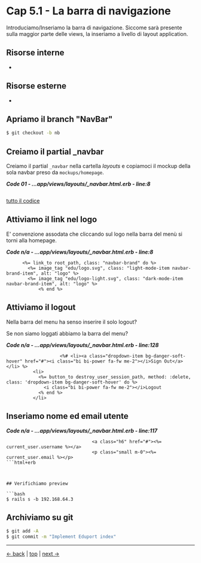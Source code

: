 # <a name="top"></a> Cap 5.1 - La barra di navigazione

Introduciamo/Inseriamo la barra di navigazione.
Siccome sarà presente sulla maggior parte delle views, la inseriamo a livello di layout application.



## Risorse interne

- []()



## Risorse esterne

- []()



## Apriamo il branch "NavBar"

```bash
$ git checkout -b nb
```



## Creiamo il partial _navbar

Creiamo il partial `_navbar` nella cartella *layouts* e copiamoci il mockup della sola navbar preso da `mockups/homepage`.

***Code 01 - ...app/views/layouts/_navbar.html.erb - line:8***

```html+erb

```

[tutto il codice](https://github.com/flaviobordonidev/leanpubabrandnewcms/blob/master/ubuntudream/05-navbar/01_04-controllers-mockups_controller.rb)



## Attiviamo il link nel logo

E' convenzione assodata che cliccando sul logo nella barra del menù si torni alla homepage.

***Code n/a - ...app/views/layouts/_navbar.html.erb - line:8***

```html+erb
      <%= link_to root_path, class: "navbar-brand" do %>
        <%= image_tag "edu/logo.svg", class: "light-mode-item navbar-brand-item", alt: "logo" %>
        <%= image_tag "edu/logo-light.svg", class: "dark-mode-item navbar-brand-item", alt: "logo" %>
			<% end %>
```



## Attiviamo il logout

Nella barra del menu ha senso inserire il solo logout?

Se non siamo loggati abbiamo la barra del menu?

***Code n/a - ...app/views/layouts/_navbar.html.erb - line:128***

```html+erb
					<%# <li><a class="dropdown-item bg-danger-soft-hover" href="#"><i class="bi bi-power fa-fw me-2"></i>Sign Out</a></li> %>
          <li>
            <%= button_to destroy_user_session_path, method: :delete, class: 'dropdown-item bg-danger-soft-hover' do %>
              <i class="bi bi-power fa-fw me-2"></i>Logout
            <% end %>
          </li>
```


## Inseriamo nome ed email utente


***Code n/a - ...app/views/layouts/_navbar.html.erb - line:117***

```html+erb
								<a class="h6" href="#"><%= current_user.username %></a>
								<p class="small m-0"><%= current_user.email %></p>
```html+erb



## Verifichiamo preview

```bash
$ rails s -b 192.168.64.3
```



## Archiviamo su git

```bash
$ git add -A
$ git commit -m "Implement Eduport index"
```


---

[<- back](https://github.com/flaviobordonidev/leanpubabrandnewcms/blob/master/ubuntudream/04-theme_eduport/01_00-import_page.md)
 | [top](#top) |
[next ->](https://github.com/flaviobordonidev/leanpubabrandnewcms/blob/master/ubuntudream/04-theme_eduport/02_00-theme_stylesheet-it.md)
